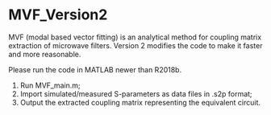 # MVF_Version2
MVF (modal based vector fitting) is an analytical method for coupling matrix extraction of microwave filters. Version 2 modifies the code to make it faster and more reasonable. 

Please run the code in MATLAB newer than R2018b.
1. Run MVF_main.m;
2. Import simulated/measured S-parameters as data files in .s2p format;
3. Output the extracted coupling matrix representing the equivalent circuit.
